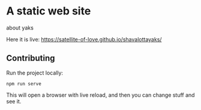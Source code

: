 # A static web site

about yaks 

Here it is live: https://satellite-of-love.github.io/shavalottayaks/

## Contributing

Run the project locally:

`npm run serve`

This will open a browser with live reload, and then you can change stuff and see it.